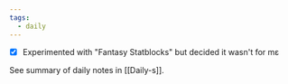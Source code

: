 ```yaml
---
tags:
  - daily
---
```


- [x] Experimented with "Fantasy Statblocks" but decided it wasn't for mε


See summary of daily notes in [[Daily-s]].